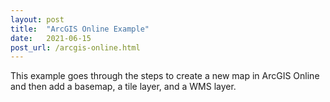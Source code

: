 ```yaml
---
layout: post
title:  "ArcGIS Online Example"
date:   2021-06-15
post_url: /arcgis-online.html
---
```


This example goes through the steps to create a new map in ArcGIS Online and then add a basemap, a tile layer, and a WMS layer.